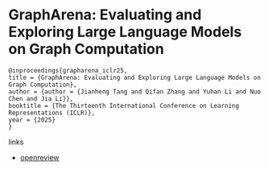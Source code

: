 # GraphArena: Evaluating and Exploring Large Language Models on Graph Computation

```
@inproceedings{grapharena_iclr25,
title = {GraphArena: Evaluating and Exploring Large Language Models on Graph Computation},
author = {author = {Jianheng Tang and Qifan Zhang and Yuhan Li and Nuo Chen and Jia Li}},
booktitle = {The Thirteenth International Conference on Learning Representations (ICLR)},
year = {2025}
}
```

links
- [openreview](https://openreview.net/forum?id=Y1r9yCMzeA)
